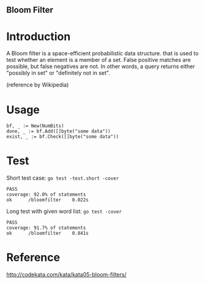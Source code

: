 Bloom Filter
----

# Introduction
A Bloom filter is a space-efficient probabilistic data structure.
that is used to test whether an element is a member of a set. 
False positive matches are possible, but false negatives are not.
In other words, a query returns either "possibly in set" or "definitely not in set".

(reference by Wikipedia)


# Usage

```
bf, _ := New(NumBits)
done, _ := bf.Add([]byte("some data"))
exist, _ := bf.Check([]byte("some data"))
```

# Test

Short test case:
`go test -test.short -cover`
```
PASS
coverage: 92.0% of statements
ok  	/bloomfilter	0.022s
```

Long test with given word list:
`go test -cover`
```
PASS
coverage: 91.7% of statements
ok  	/bloomfilter	0.841s

```

# Reference
http://codekata.com/kata/kata05-bloom-filters/

